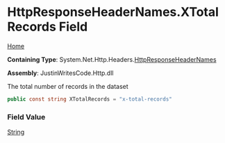 # HttpResponseHeaderNames\.XTotalRecords Field

[Home](../../../../README.md)

**Containing Type**: System\.Net\.Http\.Headers\.[HttpResponseHeaderNames](../README.md)

**Assembly**: JustinWritesCode\.Http\.dll

  
The total number of records in the dataset

```csharp
public const string XTotalRecords = "x-total-records"
```

### Field Value

[String](https://docs.microsoft.com/en-us/dotnet/api/system.string)

